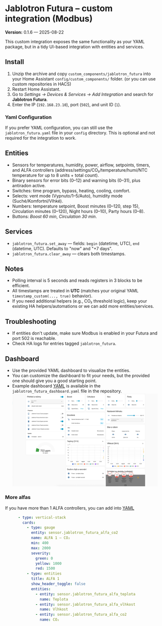 
# Jablotron Futura – custom integration (Modbus)

**Version:** 0.1.6 — 2025-08-22

This custom integration exposes the same functionality as your YAML package,
but in a tidy UI-based integration with entities and services.

## Install

1. Unzip the archive and copy `custom_components/jablotron_futura` into your Home Assistant `config/custom_components/` folder. (or you can use custom repositories in HACS)
2. Restart Home Assistant.
3. Go to *Settings → Devices & Services → Add Integration* and search for **Jablotron Futura**.
4. Enter the IP (`192.168.23.10`), port (`502`), and unit ID (`1`).

### Yaml Configuration
If you prefer YAML configuration, you can still use the `jablotron_futura.yaml` file in your `config` directory. This is optional and not required for the integration to work.

## Entities

- Sensors for temperatures, humidity, power, airflow, setpoints, timers, and ALFA controllers (address/settings/CO₂/temperature/humi/NTC temperature for up to 8 units + total count).
- Binary sensors for error bits (0–12) and warning bits (0–31), plus antiradon active.
- Switches: time program, bypass, heating, cooling, comfort.
- Selects: vent mode (Vypnuto/1–5/Auto), humidity mode (Suché/Komfortní/Vlhké).
- Numbers: temperature setpoint, Boost minutes (0–120, step 15), Circulation minutes (0–120), Night hours (0–10), Party hours (0–8).
- Buttons: *Boost 60 min*, *Circulation 30 min*.

## Services

- `jablotron_futura.set_away` — fields: `begin` (datetime, UTC), `end` (datetime, UTC). Defaults to "now" and "+7 days".
- `jablotron_futura.clear_away` — clears both timestamps.

## Notes

- Polling interval is 5 seconds and reads registers in 3 blocks to be efficient.
- All timestamps are treated in **UTC** (matches your original YAML `timestamp_custom(..., true)` behavior).
- If you need additional helpers (e.g., CO₂ threshold logic), keep your existing HA helpers/automations or we can add more entities/services.

## Troubleshooting

- If entities don't update, make sure Modbus is enabled in your Futura and port 502 is reachable.
- Check HA logs for entries tagged `jablotron_futura`.


## Dashboard
- Use the provided YAML dashboard to visualize the entities.
- You can customize the dashboard to fit your needs, but the provided one should give you a good starting point.
- Example dashboard [YAML](jablotron_futura_dashboard.yaml) is available in the `jablotron_futura_dashboard.yaml` file in the repository.
![Example Dashboard](docs/dashboard.png)


### More alfas
If you have more than 1 ALFA controllers, you can add into [YAML](jablotron_futura_dashboard.yaml)

```yaml
      - type: vertical-stack
        cards:
          - type: gauge
            entity: sensor.jablotron_futura_alfa_co2
            name: ALFA 1 – CO₂
            min: 400
            max: 2000
            severity:
              green: 0
              yellow: 1000
              red: 1500
          - type: entities
            title: ALFA 1
            show_header_toggle: false
            entities:
              - entity: sensor.jablotron_futura_alfa_teplota
                name: Teplota
              - entity: sensor.jablotron_futura_alfa_vlhkost
                name: Vlhkost
              - entity: sensor.jablotron_futura_alfa_co2
                name: CO₂
```
